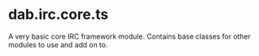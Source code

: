 # dab.irc.core.ts
A very basic core IRC framework module. Contains base classes for other modules to use and add on to.
